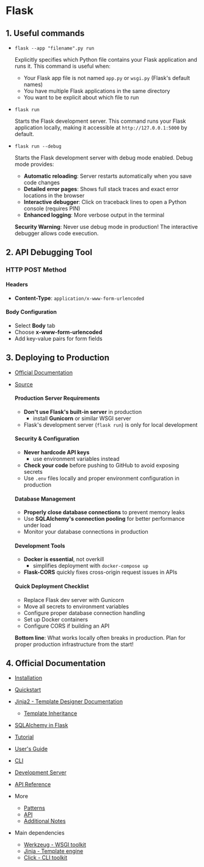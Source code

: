 # Flask

## 1. Useful commands

  - `flask --app "filename".py run`

    Explicitly specifies which Python file contains your Flask application and runs it. This command is useful when:
    - Your Flask app file is not named `app.py` or `wsgi.py` (Flask's default names)
    - You have multiple Flask applications in the same directory
    - You want to be explicit about which file to run

  - `flask run`

    Starts the Flask development server. This command runs your Flask application locally, making it accessible at `http://127.0.0.1:5000` by default.

  - `flask run --debug`

    Starts the Flask development server with debug mode enabled. Debug mode provides:
    - **Automatic reloading**: Server restarts automatically when you save code changes
    - **Detailed error pages**: Shows full stack traces and exact error locations in the browser
    - **Interactive debugger**: Click on traceback lines to open a Python console (requires PIN)
    - **Enhanced logging**: More verbose output in the terminal
    
    **Security Warning**: Never use debug mode in production! The interactive debugger allows code execution.

## 2. API Debugging Tool

### HTTP POST Method

#### Headers
- **Content-Type**: `application/x-www-form-urlencoded`

#### Body Configuration
- Select **Body** tab
- Choose **x-www-form-urlencoded**
- Add key-value pairs for form fields

## 3. Deploying to Production

- [Official Documentation](https://flask.palletsprojects.com/en/stable/deploying/)
- [Source](https://www.reddit.com/r/flask/comments/1jcdaux/finally_deployed_my_flask_app_and_wow_i_was_not/)

  #### Production Server Requirements
  - **Don't use Flask's built-in server** in production 
    - install **Gunicorn** or similar WSGI server
  - Flask's development server (`flask run`) is only for local development

  #### Security & Configuration
  - **Never hardcode API keys** 
    - use environment variables instead
  - **Check your code** before pushing to GitHub to avoid exposing secrets
  - Use `.env` files locally and proper environment configuration in production

  #### Database Management
  - **Properly close database connections** to prevent memory leaks
  - Use **SQLAlchemy's connection pooling** for better performance under load
  - Monitor your database connections in production

  #### Development Tools
  - **Docker is essential**, not overkill 
    - simplifies deployment with `docker-compose up`
  - **Flask-CORS** quickly fixes cross-origin request issues in APIs

  #### Quick Deployment Checklist
  - Replace Flask dev server with Gunicorn
  - Move all secrets to environment variables
  - Configure proper database connection handling
  - Set up Docker containers
  - Configure CORS if building an API

  **Bottom line**: What works locally often breaks in production. Plan for proper production infrastructure from the start!

## 4. Official Documentation

- [Installation](https://flask.palletsprojects.com/en/stable/installation/)

- [Quickstart](https://flask.palletsprojects.com/en/stable/quickstart/)

- [Jinja2 - Template Designer Documentation](https://jinja.palletsprojects.com/en/stable/templates/)
  - [Template Inheritance](https://flask.palletsprojects.com/en/stable/patterns/templateinheritance/)

- [SQLAlchemy in Flask](https://flask.palletsprojects.com/en/stable/patterns/sqlalchemy/)

- [Tutorial](https://flask.palletsprojects.com/en/stable/tutorial/)

- [User's Guide](https://flask.palletsprojects.com/en/stable/#user-s-guide)

- [CLI](https://flask.palletsprojects.com/en/stable/cli/)

- [Development Server](https://flask.palletsprojects.com/en/stable/server/)

- [API Reference](https://flask.palletsprojects.com/en/stable/#api-reference)

- More

  - [Patterns](https://flask.palletsprojects.com/en/stable/patterns/)
  - [API](https://flask.palletsprojects.com/en/stable/api/)
  - [Additional Notes](https://flask.palletsprojects.com/en/stable/#additional-notes)

- Main dependencies

   - [Werkzeug - WSGI toolkit](https://werkzeug.palletsprojects.com/en/stable/)
   - [Jinja - Template engine](https://jinja.palletsprojects.com/en/stable/)
   - [Click - CLI toolkit](https://click.palletsprojects.com/en/stable/)
